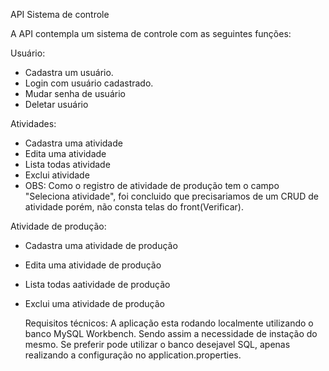 API Sistema de controle

A API contempla um sistema de controle com as seguintes funções:

Usuário:
- Cadastra um usuário.
- Login com usuário cadastrado.
- Mudar senha de usuário
- Deletar usuário

Atividades:
- Cadastra uma atividade
- Edita uma atividade
- Lista todas atividade
- Exclui atividade
- OBS: Como o registro de atividade de produção tem o campo "Seleciona atividade", foi concluido que precisariamos de um CRUD de atividade
porém, não consta telas do front(Verificar).

Atividade de produção:
- Cadastra uma atividade de produção
- Edita uma atividade de produção
- Lista todas aatividade de produção
- Exclui uma atividade de produção

  Requisitos técnicos:
  A aplicação esta rodando localmente utilizando o banco MySQL Workbench. Sendo assim a necessidade de instação do mesmo. Se preferir pode utilizar o banco desejavel SQL, apenas realizando a configuração no application.properties. 
  

  



